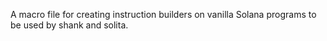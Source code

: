 A macro file for creating instruction builders on vanilla Solana programs to be used by shank and solita.